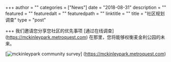 +++
author = ""
categories = ["News"]
date = "2018-08-31"
description = ""
featured = ""
featuredalt = ""
featuredpath = ""
linktitle = ""
title = "社区规划调查"
type = "post"

+++
我们邀请您分享您社区的优先事项 [通过在线调查] (https://mckinleypark.metroquest.com) 在那里，您将能够权衡麦金利公园的未来。 

[![ mckinleypark community survey](/images/MetroQuestBegin.png)]
(https://mckinleypark.metroquest.com)
